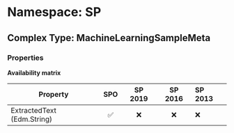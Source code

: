 # Namespace: SP

## Complex Type: MachineLearningSampleMeta

### Properties

**Availability matrix**

Property | SPO | SP 2019 | SP 2016 | SP 2013
----------|:---:|:-------:|:-------:|:-------
ExtractedText (Edm.String) | ✅ | ❌ | ❌ | ❌
